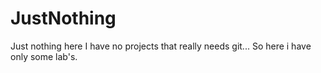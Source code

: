 # JustNothing
Just nothing here
I have no projects that really needs git...
So here i have only some lab's.
